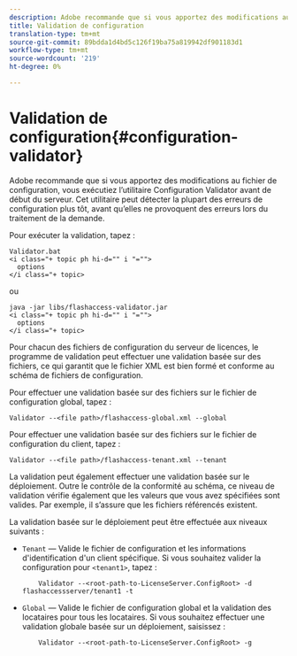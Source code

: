 ```yaml
---
description: Adobe recommande que si vous apportez des modifications au fichier de configuration, vous exécutiez l’utilitaire Configuration Validator avant de début du serveur. Cet utilitaire peut détecter la plupart des erreurs de configuration plus tôt, avant qu’elles ne provoquent des erreurs lors du traitement de la demande.
title: Validation de configuration
translation-type: tm+mt
source-git-commit: 89bdda1d4bd5c126f19ba75a819942df901183d1
workflow-type: tm+mt
source-wordcount: '219'
ht-degree: 0%

---
```



# Validation de configuration{#configuration-validator}

Adobe recommande que si vous apportez des modifications au fichier de configuration, vous exécutiez l’utilitaire Configuration Validator avant de début du serveur. Cet utilitaire peut détecter la plupart des erreurs de configuration plus tôt, avant qu’elles ne provoquent des erreurs lors du traitement de la demande.

Pour exécuter la validation, tapez :

```
Validator.bat  
<i class="+ topic ph hi-d="" i "="">
  options  
</i class="+ topic>
```

ou

```
java -jar libs/flashaccess-validator.jar  
<i class="+ topic ph hi-d="" i "="">
  options 
</i class="+ topic>
```

Pour chacun des fichiers de configuration du serveur de licences, le programme de validation peut effectuer une validation basée sur des fichiers, ce qui garantit que le fichier XML est bien formé et conforme au schéma de fichiers de configuration.

Pour effectuer une validation basée sur des fichiers sur le fichier de configuration global, tapez :

```
Validator --<file path>/flashaccess-global.xml --global
```

Pour effectuer une validation basée sur des fichiers sur le fichier de configuration du client, tapez :

```
Validator --<file path>/flashaccess-tenant.xml --tenant
```

La validation peut également effectuer une validation basée sur le déploiement. Outre le contrôle de la conformité au schéma, ce niveau de validation vérifie également que les valeurs que vous avez spécifiées sont valides. Par exemple, il s’assure que les fichiers référencés existent.

La validation basée sur le déploiement peut être effectuée aux niveaux suivants :

* `Tenant` — Valide le fichier de configuration et les informations d&#39;identification d&#39;un client spécifique. Si vous souhaitez valider la configuration pour `<tenant1>`, tapez :

   ```
       Validator --<root-path-to-LicenseServer.ConfigRoot> -d flashaccessserver/tenant1 -t
   ```

* `Global` — Valide le fichier de configuration global et la validation des locataires pour tous les locataires. Si vous souhaitez effectuer une validation globale basée sur un déploiement, saisissez :

   ```
       Validator --<root-path-to-LicenseServer.ConfigRoot> -g
   ```

